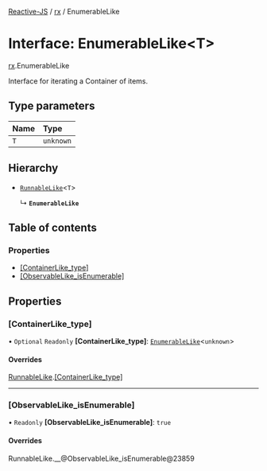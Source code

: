 [Reactive-JS](../README.md) / [rx](../modules/rx.md) / EnumerableLike

# Interface: EnumerableLike<T\>

[rx](../modules/rx.md).EnumerableLike

Interface for iterating a Container of items.

## Type parameters

| Name | Type |
| :------ | :------ |
| `T` | `unknown` |

## Hierarchy

- [`RunnableLike`](rx.RunnableLike.md)<`T`\>

  ↳ **`EnumerableLike`**

## Table of contents

### Properties

- [[ContainerLike\_type]](rx.EnumerableLike.md#[containerlike_type])
- [[ObservableLike\_isEnumerable]](rx.EnumerableLike.md#[observablelike_isenumerable])

## Properties

### [ContainerLike\_type]

• `Optional` `Readonly` **[ContainerLike\_type]**: [`EnumerableLike`](rx.EnumerableLike.md)<`unknown`\>

#### Overrides

[RunnableLike](rx.RunnableLike.md).[[ContainerLike_type]](rx.RunnableLike.md#[containerlike_type])

___

### [ObservableLike\_isEnumerable]

• `Readonly` **[ObservableLike\_isEnumerable]**: ``true``

#### Overrides

RunnableLike.\_\_@ObservableLike\_isEnumerable@23859
